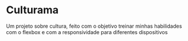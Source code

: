 # Culturama
Um projeto sobre cultura, feito com o objetivo treinar minhas habilidades com o flexbox e com a responsividade para diferentes dispositivos
